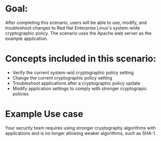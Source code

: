 ﻿# Goal:
After completing this scenario, users will be able to use, modify, and 
troubleshoot changes to Red Hat Enterprise Linux's system-wide cryptographic 
policy.  The scenario uses the Apache web server as the example application. 


# Concepts included in this scenario:

* Verify the current system-wid cryptographic policy setting
* Change the current cryptographic policy setting
* Troubleshoot applications after a cryptographic policy update
* Modify application settings to comply with stronger cryptograpic policies

# Example Use case 
Your security team requires using stronger cryptography algorithms with
applications and is no longer allowing weaker algorithms, such as SHA-1.

